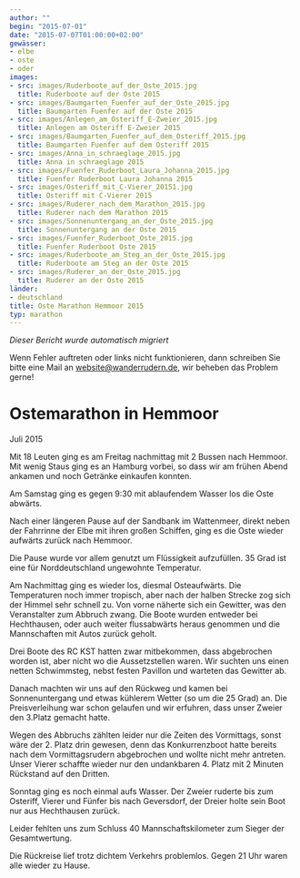 ```yaml
---
author: ""
begin: "2015-07-01"
date: "2015-07-07T01:00:00+02:00"
gewässer:
- elbe
- oste
- oder
images:
- src: images/Ruderboote_auf_der_Oste_2015.jpg
  title: Ruderboote auf der Oste 2015
- src: images/Baumgarten_Fuenfer_auf_der_Oste_2015.jpg
  title: Baumgarten Fuenfer auf der Oste 2015
- src: images/Anlegen_am_Osteriff_E-Zweier_2015.jpg
  title: Anlegen am Osteriff E-Zweier 2015
- src: images/Baumgarten_Fuenfer_auf_dem_Osteriff_2015.jpg
  title: Baumgarten Fuenfer auf dem Osteriff 2015
- src: images/Anna_in_schraeglage_2015.jpg
  title: Anna in schraeglage 2015
- src: images/Fuenfer_Ruderboot_Laura_Johanna_2015.jpg
  title: Fuenfer Ruderboot Laura Johanna 2015
- src: images/Osteriff_mit_C-Vierer_20151.jpg
  title: Osteriff mit C-Vierer 2015
- src: images/Ruderer_nach_dem_Marathon_2015.jpg
  title: Ruderer nach dem Marathon 2015
- src: images/Sonnenuntergang_an_der_Oste_2015.jpg
  title: Sonnenuntergang an der Oste 2015
- src: images/Fuenfer_Ruderboot_Oste_2015.jpg
  title: Fuenfer Ruderboot Oste 2015
- src: images/Ruderboote_am_Steg_an_der_Oste_2015.jpg
  title: Ruderboote am Steg an der Oste 2015
- src: images/Ruderer_an_der_Oste_2015.jpg
  title: Ruderer an der Oste 2015
länder:
- deutschland
title: Oste Marathon Hemmoor 2015
typ: marathon
---
```



*Dieser Bericht wurde automatisch migriert*

Wenn Fehler auftreten oder links nicht funktionieren, dann schreiben Sie bitte eine Mail an website@wanderrudern.de, wir beheben das Problem gerne!



# Ostemarathon in Hemmoor


Juli 2015

Mit 18 Leuten ging es am Freitag nachmittag mit 2 Bussen nach Hemmoor. Mit wenig Staus ging es an Hamburg vorbei, so dass wir am frühen Abend ankamen und noch Getränke einkaufen konnten.

Am Samstag ging es gegen 9:30 mit ablaufendem Wasser los die Oste abwärts.

Nach einer längeren Pause auf der Sandbank im Wattenmeer, direkt neben der Fahrrinne der Elbe mit ihren großen Schiffen, ging es die Oste wieder aufwärts zurück nach Hemmoor.

Die Pause wurde vor allem genutzt um Flüssigkeit aufzufüllen. 35 Grad ist eine für Norddeutschland ungewohnte Temperatur.

Am Nachmittag ging es wieder los, diesmal Osteaufwärts. Die Temperaturen noch immer tropisch, aber nach der halben Strecke zog sich der Himmel sehr schnell zu. Von vorne näherte sich ein Gewitter, was den Veranstalter zum Abbruch zwang. Die Boote wurden entweder bei Hechthausen, oder auch weiter flussabwärts heraus genommen und die Mannschaften mit Autos zurück geholt.

Drei Boote des RC KST hatten zwar mitbekommen, dass abgebrochen worden ist, aber nicht wo die Aussetzstellen waren. Wir suchten uns einen netten Schwimmsteg, nebst festen Pavillon und warteten das Gewitter ab.

Danach machten wir uns auf den Rückweg und kamen bei Sonnenuntergang und etwas kühlerem Wetter (so um die 25 Grad) an. Die Preisverleihung war schon gelaufen und wir erfuhren, dass unser Zweier den 3.Platz gemacht hatte.

Wegen des Abbruchs zählten leider nur die Zeiten des Vormittags, sonst wäre der 2. Platz drin gewesen, denn das Konkurrenzboot hatte bereits nach dem Vormittagsrudern abgebrochen und wollte nicht mehr antreten. Unser Vierer schaffte wieder nur den undankbaren 4. Platz mit 2 Minuten Rückstand auf den Dritten.

Sonntag ging es noch einmal aufs Wasser. Der Zweier ruderte bis zum Osteriff, Vierer und Fünfer bis nach Geversdorf, der Dreier holte sein Boot nur aus Hechthausen zurück.

Leider fehlten uns zum Schluss 40 Mannschaftskilometer zum Sieger der Gesamtwertung.

Die Rückreise lief trotz dichtem Verkehrs problemlos. Gegen 21 Uhr waren alle wieder zu Hause.